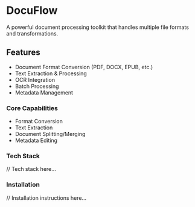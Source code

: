 # DocuFlow
A powerful document processing toolkit that handles multiple file formats and transformations.

## Features
- Document Format Conversion (PDF, DOCX, EPUB, etc.)
- Text Extraction & Processing
- OCR Integration
- Batch Processing
- Metadata Management

### Core Capabilities
- Format Conversion
- Text Extraction
- Document Splitting/Merging
- Metadata Editing

### Tech Stack
// Tech stack here... 

### Installation
// Installation instructions here... 

